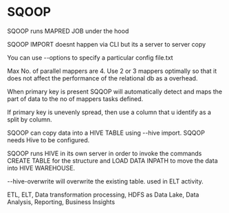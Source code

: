 # SQOOP

SQOOP runs MAPRED JOB under the hood

SQOOP IMPORT doesnt happen via CLI but its a server to server copy

You can use --options to specify a particular config file.txt

Max No. of parallel mappers are 4. Use 2 or 3 mappers optimally so that it does not affect the performance of the relational db as a overhead.

When primary key is present SQQOP will automatically detect and maps the part of data to the no of mappers tasks defined.

If primary key is unevenly spread, then use a column that u identify as a split by column.

SQOOP can copy data into a HIVE TABLE using --hive import. SQQOP needs Hive to be configured.

SQOOP runs HIVE in its own server in order to invoke the commands CREATE TABLE for the structure and LOAD DATA INPATH to move the data into HIVE WAREHOUSE.

--hive-overwrite will overwrite the existing table. used in ELT activity.

ETL, ELT, Data transformation processing, HDFS as Data Lake, Data Analysis, Reporting, Business Insights
